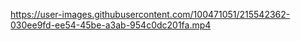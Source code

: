 

https://user-images.githubusercontent.com/100471051/215542362-030ee9fd-ee54-45be-a3ab-954c0dc201fa.mp4

